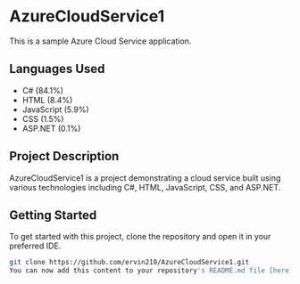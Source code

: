 # AzureCloudService1

This is a sample Azure Cloud Service application.

## Languages Used

- C# (84.1%)
- HTML (8.4%)
- JavaScript (5.9%)
- CSS (1.5%)
- ASP.NET (0.1%)

## Project Description

AzureCloudService1 is a project demonstrating a cloud service built using various technologies including C#, HTML, JavaScript, CSS, and ASP.NET.

## Getting Started

To get started with this project, clone the repository and open it in your preferred IDE.

```bash
git clone https://github.com/ervin210/AzureCloudService1.git
You can now add this content to your repository's README.md file [here](https://github.com/ervin210/AzureCloudService1/new/master?filename=README.md).
